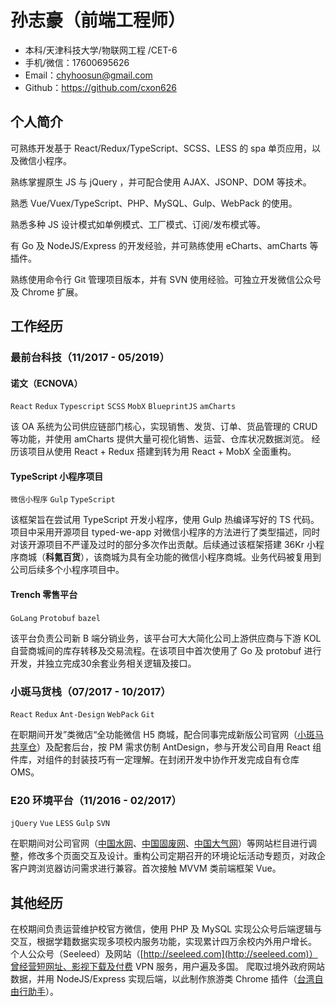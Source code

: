 # 孙志豪（前端工程师）
- 本科/天津科技大学/物联网工程 /CET-6
- 手机/微信：17600695626
- Email：chyhoosun@gmail.com
- Github：https://github.com/cxon626

## 个人简介
可熟练开发基于 React/Redux/TypeScript、SCSS、LESS 的 spa 单页应用，以及微信小程序。

熟练掌握原生 JS 与 jQuery ，并可配合使用 AJAX、JSONP、DOM 等技术。

熟悉 Vue/Vuex/TypeScript、PHP、MySQL、Gulp、WebPack 的使用。

熟悉多种 JS 设计模式如单例模式、工厂模式、订阅/发布模式等。

有 Go 及 NodeJS/Express 的开发经验，并可熟练使用 eCharts、amCharts 等插件。

熟练使用命令行 Git 管理项目版本，并有 SVN 使用经验。可独立开发微信公众号及 Chrome 扩展。

## 工作经历
### 最前台科技（11/2017 - 05/2019）
#### 诺文（ECNOVA）
`React` `Redux` `Typescript` `SCSS` `MobX` `BlueprintJS` `amCharts`

该 OA 系统为公司供应链部门核心，实现销售、发货、订单、货品管理的 CRUD 等功能，并使用 amCharts 提供大量可视化销售、运营、仓库状况数据浏览。
经历该项目从使用 React + Redux 搭建到转为用 React + MobX 全面重构。
#### TypeScript 小程序项目
`微信小程序` `Gulp` `TypeScript`

该框架旨在尝试用 TypeScript 开发小程序，使用 Gulp 热编译写好的 TS 代码。项目中采用开源项目 typed-we-app 对微信小程序的方法进行了类型描述，同时对该开源项目不严谨及过时的部分多次作出贡献。后续通过该框架搭建 36Kr 小程序商城（**科氪百货**），该商城为具有全功能的微信小程序商城。业务代码被复用到公司后续多个小程序项目中。
#### Trench 零售平台
`GoLang` `Protobuf` `bazel`

该平台负责公司新 B 端分销业务，该平台可大大简化公司上游供应商与下游 KOL 自营商城间的库存转移及交易流程。在该项目中首次使用了 Go 及 protobuf 进行开发，并独立完成30余套业务相关逻辑及接口。

### 小斑马货栈（07/2017 - 10/2017）
`React` `Redux` `Ant-Design` `WebPack` `Git`

在职期间开发”类微店“全功能微信 H5 商城，配合同事完成新版公司官网（[小斑马共享仓](https://oms.xbmhz.com/)）及配套后台，按 PM 需求仿制 AntDesign，参与开发公司自用 React 组件库，对组件的封装技巧有一定理解。在封闭开发中协作开发完成自有仓库 OMS。

### E20 环境平台（11/2016 - 02/2017）
`jQuery` `Vue` `LESS` `Gulp` `SVN`

在职期间对公司官网（[中国水网](http://www.h2o-china.com/)、[中国固废网](http://www.solidwaste.com.cn/)、[中国大气网](http://www.chndaqi.com/)）等网站栏目进行调整，修改多个页面交互及设计。重构公司定期召开的环境论坛活动专题页，对政企客户跨浏览器访问需求进行兼容。首次接触 MVVM 类前端框架 Vue。

## 其他经历
在校期间负责运营维护校官方微信，使用 PHP 及 MySQL 实现公众号后端逻辑与交互，根据学籍数据实现多项校内服务功能，实现累计四万余校内外用户增长。
个人公众号（Seeleed）及网站（[http://seeleed.com](http://seeleed.com)）曾经营短网址、影视下载及付费 VPN 服务，用户遍及多国。
爬取过境外政府网站数据，并用 NodeJS/Express 实现后端，以此制作旅游类 Chrome 插件（[台湾自由行助手](https://chrome.google.com/webstore/detail/台灣自由行助手-taiwan-visa-data/fcgmbjlkgbljgcbkaambjfmpobbkannn)）。
